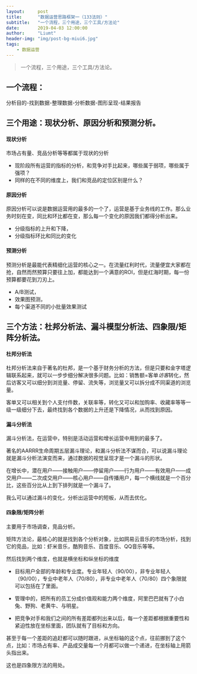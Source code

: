 ```yaml
---
layout:     post
title:      "数据运营思路框架一（133法则）"
subtitle:   "一个流程，三个用途，三个工具/方法论"
date:       2019-04-03 12:00:00
author:     "Liumt"
header-img: "img/post-bg-miui6.jpg"
tags:
    - 数据运营
---
```


> 一个流程，三个用途，三个工具/方法论。

## 一个流程：

分析目的-找到数据-整理数据-分析数据-图形呈现-结果报告

## 三个用途：现状分析、原因分析和预测分析。

#### 现状分析
市场占有量、竞品分析等等都属于现状的分析

+ 现阶段所有运营的指标的分析，和竞争对手比起来，哪些属于弱项，哪些属于强项？
+ 同样的在不同的维度上，我们和竞品的定位区别是什么？

#### 原因分析
原因分析可以说是数据运营用的最多的一个了，运营是基于业务线的工作。那么业务时刻在变，同比和环比都在变，那么每一个变化的原因我们都得分析出来。

+ 分级指标的上升和下降，
+ 分级指标环比和同比的变化

#### 预测分析
预测分析是最能代表精细化运营的核心之一。在流量红利时代，流量便宜大家都在抢，自然而然预算只要往上加，都能达到一个满意的ROI，但是红海时期，每一份预算都要花到刀刃上。

+ A/B测试，
+ 效果图预测，
+ 每个渠道不同的小批量效果测试

## 三个方法：杜邦分析法、漏斗模型分析法、四象限/矩阵分析法。

#### 杜邦分析法

杜邦分析法来自于著名的杜邦，是一个基于财务分析的方法，但是只要和金字塔逻辑联系起来，就可以一步步细分解决很多问题。比如：销售额=客单*访客*转化，然后访客又可以细分到浏览量、停留、流失等，浏览量又可以拆分成不同渠道的浏览量。

客单又可以相关到个人支付件数，关联率等，转化又可以和加购率、收藏率等等一级一级细分下去，最终找到各个数据的上升还是下降情况，从而找到原因。

#### 漏斗分析法

漏斗分析法，在运营中，特别是活动运营和增长运营中用到的最多了。

著名的AARRR生命周期五层漏斗理论，和漏斗分析法不谋而合，可以说漏斗理论就是漏斗分析法演变而来，通过数据的视觉呈现才是一个漏斗的形状。

在增长中，潜在用户——接触用户——停留用户——行为用户——有效用户——成交用户——二次成交用户——核心用户——自传播用户，每一个横线就是一个百分比，这些百分比从上到下排列就是一个漏斗了。

我么可以通过漏斗的变化，分析出运营中的短板，从而去优化。


#### 四象限/矩阵分析

主要用于市场调查，竞品分析。

矩阵方法论，最核心的就是找到各个分析对象，比如网易云音乐的市场分析，找到它的竞品，比如：虾米音乐，酷狗音乐、百度音乐、QQ音乐等等。

然后找到两个维度，也就是横坐标和纵坐标的维度

+ 目标用户全部的年龄和专业度。专业年轻人（90/00），非专业年轻人（90/00），专业中老年人（70/80），非专业中老年人（70/80）四个象限就可以包括在了里面。

+ 管理中的，把所有的员工分成价值观和能力两个维度，阿里巴巴就有了小白兔、野狗、老黄牛、与明星。
+ 把竞争对手和我们之间的所有差距都列出来以后，每一个差距都根据重要性和紧迫性放在坐标里面，团队就有了目标和方向。

甚至于每一个差距的追赶都可以随时跟进，从坐标轴的这个点，往前挪到了这个点，比如：市场占有率、产品成交量每一个月都可以做一个递进，在坐标轴上用箭头指出来。

这也是四象限方法的用处。
